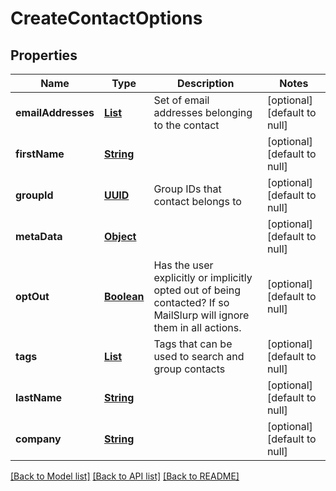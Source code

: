 # CreateContactOptions
## Properties

Name | Type | Description | Notes
------------ | ------------- | ------------- | -------------
**emailAddresses** | [**List**](string.md) | Set of email addresses belonging to the contact | [optional] [default to null]
**firstName** | [**String**](string.md) |  | [optional] [default to null]
**groupId** | [**UUID**](UUID.md) | Group IDs that contact belongs to | [optional] [default to null]
**metaData** | [**Object**](.md) |  | [optional] [default to null]
**optOut** | [**Boolean**](boolean.md) | Has the user explicitly or implicitly opted out of being contacted? If so MailSlurp will ignore them in all actions. | [optional] [default to null]
**tags** | [**List**](string.md) | Tags that can be used to search and group contacts | [optional] [default to null]
**lastName** | [**String**](string.md) |  | [optional] [default to null]
**company** | [**String**](string.md) |  | [optional] [default to null]

[[Back to Model list]](../README.md#documentation-for-models) [[Back to API list]](../README.md#documentation-for-api-endpoints) [[Back to README]](../README.md)

